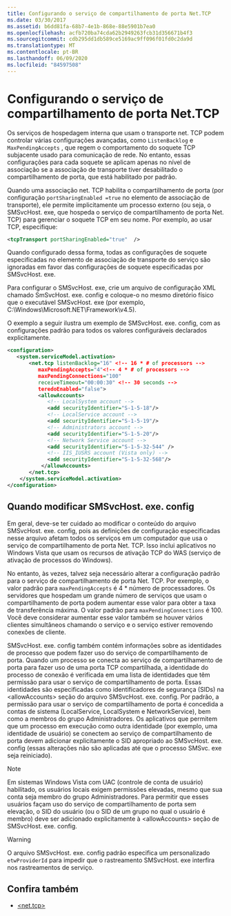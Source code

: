 ```yaml
---
title: Configurando o serviço de compartilhamento de porta Net.TCP
ms.date: 03/30/2017
ms.assetid: b6dd81fa-68b7-4e1b-868e-88e5901b7ea0
ms.openlocfilehash: acfb720ba74cda62b2949263fcb31d356671b4f3
ms.sourcegitcommit: cdb295dd1db589ce5169ac9ff096f01fd0c2da9d
ms.translationtype: MT
ms.contentlocale: pt-BR
ms.lasthandoff: 06/09/2020
ms.locfileid: "84597508"
---
```

# <a name="configuring-the-nettcp-port-sharing-service"></a>Configurando o serviço de compartilhamento de porta Net.TCP
Os serviços de hospedagem interna que usam o transporte net. TCP podem controlar várias configurações avançadas, como `ListenBacklog` e `MaxPendingAccepts` , que regem o comportamento do soquete TCP subjacente usado para comunicação de rede. No entanto, essas configurações para cada soquete se aplicam apenas no nível de associação se a associação de transporte tiver desabilitado o compartilhamento de porta, que está habilitado por padrão.  
  
 Quando uma associação net. TCP habilita o compartilhamento de porta (por configuração `portSharingEnabled =true` no elemento de associação de transporte), ele permite implicitamente um processo externo (ou seja, o SMSvcHost. exe, que hospeda o serviço de compartilhamento de porta Net. TCP) para gerenciar o soquete TCP em seu nome. Por exemplo, ao usar TCP, especifique:  
  
```xml  
<tcpTransport portSharingEnabled="true"  />  
```  
  
 Quando configurado dessa forma, todas as configurações de soquete especificadas no elemento de associação de transporte do serviço são ignoradas em favor das configurações de soquete especificadas por SMSvcHost. exe.  
  
 Para configurar o SMSvcHost. exe, crie um arquivo de configuração XML chamado SmSvcHost. exe. config e coloque-o no mesmo diretório físico que o executável SMSvcHost. exe (por exemplo, C:\Windows\Microsoft.NET\Framework\v4.5).  
  
 O exemplo a seguir ilustra um exemplo de SMSvcHost. exe. config, com as configurações padrão para todos os valores configuráveis declarados explicitamente.  
  
```xml  
<configuration>  
   <system.serviceModel.activation>  
       <net.tcp listenBacklog="16" <!-- 16 * # of processors -->  
          maxPendingAccepts="4"<!-- 4 * # of processors -->  
          maxPendingConnections="100"  
          receiveTimeout="00:00:30" <!-- 30 seconds -->  
          teredoEnabled="false">  
          <allowAccounts>  
             <!-- LocalSystem account -->  
             <add securityIdentifier="S-1-5-18"/>  
             <!-- LocalService account -->  
             <add securityIdentifier="S-1-5-19"/>  
             <!-- Administrators account -->  
             <add securityIdentifier="S-1-5-20"/>  
             <!-- Network Service account -->  
             <add securityIdentifier="S-1-5-32-544" />  
             <!-- IIS_IUSRS account (Vista only) -->  
             <add securityIdentifier="S-1-5-32-568"/>  
           </allowAccounts>  
       </net.tcp>  
    </system.serviceModel.activation>
</configuration>  
```  
  
## <a name="when-to-modify-smsvchostexeconfig"></a>Quando modificar SMSvcHost. exe. config  
 Em geral, deve-se ter cuidado ao modificar o conteúdo do arquivo SMSvcHost. exe. config, pois as definições de configuração especificadas nesse arquivo afetam todos os serviços em um computador que usa o serviço de compartilhamento de porta Net. TCP. Isso inclui aplicativos no Windows Vista que usam os recursos de ativação TCP do WAS (serviço de ativação de processos do Windows).  
  
 No entanto, às vezes, talvez seja necessário alterar a configuração padrão para o serviço de compartilhamento de porta Net. TCP. Por exemplo, o valor padrão para `maxPendingAccepts` é 4 * número de processadores. Os servidores que hospedam um grande número de serviços que usam o compartilhamento de porta podem aumentar esse valor para obter a taxa de transferência máxima. O valor padrão para `maxPendingConnections` é 100. Você deve considerar aumentar esse valor também se houver vários clientes simultâneos chamando o serviço e o serviço estiver removendo conexões de cliente.  
  
 SMSvcHost. exe. config também contém informações sobre as identidades de processo que podem fazer uso do serviço de compartilhamento de porta. Quando um processo se conecta ao serviço de compartilhamento de porta para fazer uso de uma porta TCP compartilhada, a identidade do processo de conexão é verificada em uma lista de identidades que têm permissão para usar o serviço de compartilhamento de porta. Essas identidades são especificadas como identificadores de segurança (SIDs) na \<allowAccounts> seção do arquivo SMSvcHost. exe. config. Por padrão, a permissão para usar o serviço de compartilhamento de porta é concedida a contas de sistema (LocalService, LocalSystem e NetworkService), bem como a membros do grupo Administradores. Os aplicativos que permitem que um processo em execução como outra identidade (por exemplo, uma identidade de usuário) se conectem ao serviço de compartilhamento de porta devem adicionar explicitamente o SID apropriado ao SMSvcHost. exe. config (essas alterações não são aplicadas até que o processo SMSvc. exe seja reiniciado).  
  
> [!NOTE]
> Em sistemas Windows Vista com UAC (controle de conta de usuário) habilitado, os usuários locais exigem permissões elevadas, mesmo que sua conta seja membro do grupo Administradores. Para permitir que esses usuários façam uso do serviço de compartilhamento de porta sem elevação, o SID do usuário (ou o SID de um grupo no qual o usuário é membro) deve ser adicionado explicitamente à \<allowAccounts> seção de SMSvcHost. exe. config.  
  
> [!WARNING]
> O arquivo SMSvcHost. exe. config padrão especifica um personalizado `etwProviderId` para impedir que o rastreamento SMSvcHost. exe interfira nos rastreamentos de serviço.  
  
## <a name="see-also"></a>Confira também

- [\<net.tcp>](../../configure-apps/file-schema/wcf/net-tcp.md)
